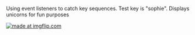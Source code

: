 Using event listeners to catch key sequences. 
Test key is "sophie".
Displays unicorns for fun purposes 

<a href="https://imgflip.com/gif/240lug"><img src="https://i.imgflip.com/240lug.gif" title="made at imgflip.com"/></a>
